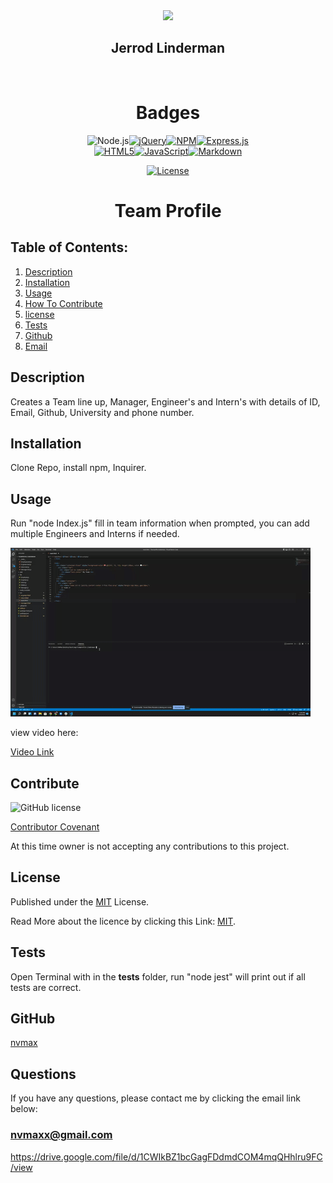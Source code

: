 
  <div id="header" align="center">
  <img src="https://media.giphy.com/media/M9gbBd9nbDrOTu1Mqx/giphy.gif" width="100"/>
  </div>
  <div align="center">
  
  ## Jerrod Linderman

  </div>
  <div align="center">
  <img src="https://komarev.com/ghpvc/?username=nvmax&style=flat-square&color=blue" alt=""/>
  </div>
  
  
  <h1 align="center">Badges</h1>
  <div align="center">
  <div align="center" style="display:block; width:300px; >
  
  [![Node.js](https://img.shields.io/badge/Node.js-yellow.svg)](https://badges.greenkeeper.io/Node.js)[![jQuery](https://img.shields.io/badge/jQuery-red.svg)](https://badges.greenkeeper.io/jQuery)[![NPM](https://img.shields.io/badge/NPM-yellow.svg)](https://badges.greenkeeper.io/NPM)[![Express.js](https://img.shields.io/badge/Express.js-blue.svg)](https://badges.greenkeeper.io/Express.js)[![HTML5](https://img.shields.io/badge/HTML5-red.svg)](https://badges.greenkeeper.io/HTML5)[![JavaScript](https://img.shields.io/badge/JavaScript-yellow.svg)](https://badges.greenkeeper.io/JavaScript)[![Markdown](https://img.shields.io/badge/Markdown-orange.svg)](https://badges.greenkeeper.io/Markdown)

  [![License](https://img.shields.io/badge/License-MIT-blue.svg)](https://opensource.org/licenses/MIT)
  
  
  </div>
  </div>
  
  <h1 align="center">
  
  Team Profile</h1>
  
  
  ## Table of Contents:
  1. [Description](#description)
  2. [Installation](#installation)
  3. [Usage](#usage)
  4. [How To Contribute](#contribute)
  5. [license](#license)
  6. [Tests](#tests)
  7. [Github](#github)
  8. [Email](#questions)

  ## Description
  Creates a Team line up,  Manager, Engineer's and Intern's with details of ID, Email, Github, University and phone number.



  ## Installation
  Clone Repo, install npm, Inquirer.



  ## Usage
  Run "node Index.js" fill in team information when prompted, you can add multiple Engineers and Interns if needed.


  ![Git](/assets/videogif/team.gif ) 

  view video here:

  [Video Link](https://drive.google.com/file/d/1CWIkBZ1bcGagFDdmdCOM4mqQHhlru9FC/view?usp=sharing)


 
  ## Contribute
  ![GitHub license](https://img.shields.io/badge/Made%20by-%40nvmax-blue)
  
  [Contributor Covenant](https://www.contributor-covenant.org/)

  At this time owner is not accepting any contributions to this project.



  ## License

  Published under the [MIT](license.txt) License.
  

  Read More about the licence by clicking this Link: [MIT](https://opensource.org/licenses/MIT).
 

  ## Tests
  Open Terminal with in the __tests__ folder, run "node jest" will print out if all tests are correct.



  ## GitHub
  [nvmax](https://github.com/nvmax)

  ## Questions
  If you have any questions, please contact me by clicking the email link below:
  ### [nvmaxx@gmail.com](nvmaxx@gmail.com) 

 
https://drive.google.com/file/d/1CWIkBZ1bcGagFDdmdCOM4mqQHhlru9FC/view